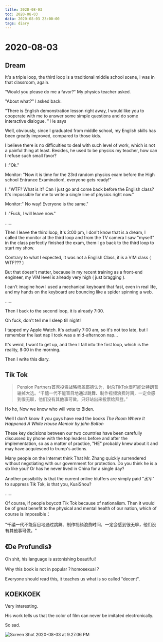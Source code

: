 ```yaml
---
title: 2020-08-03
toc: 2020-08-03
data: 2020-08-03 23:00:00
tags: diary
---
```



# 2020-08-03

## Dream 

It's a triple loop, the third loop is a traditional middle school scene, I was in that classroom, again.

"Would you please do me a favor?" My physics teacher asked.

"About what?" I asked back.

"There is English demonstration lesson right away, I would like you to cooperate with me to answer some simple questions and do some interactive dialogue. " He says

Well, obviously, since I graduated from middle school, my English skills has been greatly improved, compared to those kids.

I believe there is no difficulties to deal with such level of work, which is not a painful thing at least. Besides, he used to be physics my teacher, how can I refuse such small favor?

I :"Ok."

Monitor: "Now it is time for the 23rd random physics exam before the High school Entrance Examination!, everyone gets ready!"

I :"WTF? What is it? Can I just go and come back before the English class? It's impossible for me to write a single line of physics right now."

Monitor:" No way! Everyone is the same."

I :"Fuck, I will leave now."

……

Then I leave the third loop, It's 3:00 pm, I don't know that is a dream, I called the monitor at the third loop and from the TV camera I saw "myself"  in the class perfectly finished the exam, them I go back to the third loop to start my show.

Contrary to what I expected, It was not a English Class, it is a VIM class ( WTF??? )

But that doesn't matter, because in my recent training as a front-end engineer, my VIM level is already very high ( just bragging ).

I can't imagine how I used a mechanical keyboard that fast, even in real life, and my hands on the keyboard are bouncing like a spider spinning a web.

……

Then I back to the second loop, it is already 7:00.

Oh fuck, don't tell me I sleep till night!

I tapped my Apple Watch. It's actually 7:00 am, so it's not too late, but I remember the last nap I took was a mid-afternoon nap...

It's weird, I want to get up, and then I fall into the first loop, which is the reality, 8:00 in the morning.

Then I write this diary.

## Tik Tok

> Pension Partners首席投资战略师盖耶德认为，封杀TikTok很可能让特朗普输掉大选。“千禧一代不能盲目地通过跳舞、制作视频浪费时间，一定会感到很无聊，他们没有其他事可做，只好站出来投票给拜登。”

Ho ho, Now we know who will vote to Biden.

Well I don't know if you guys have read the books *The Room Where It Happened A White House Memoir by john Bolton*

These key decisions between our two countries have been carefully discussed by phone with the top leaders before and after the implementation, so as a matter of practice, "HE" probably knew about it and may have acquiesced to trump's actions.

Many people on the Internet think That Mr. Zhang quickly surrendered without negotiating with our government for protection. Do you think he is a sb like you? Or has he never lived in China for a single day?

Another possibility is that the current online bluffers are simply paid "水军" to suppress Tik Tok, is that you, KuaiShou?

……

Of course, if people boycott Tik Tok because of nationalism. Then it would be of great benefit to the physical and mental health of our nation, which of course is impossible：

"千禧一代不能盲目地通过跳舞、制作视频浪费时间，一定会感到很无聊，他们没有其他事可做。"



## 《De Profundis》

Oh shit, his language is astonishing beautiful!

Why this book is not in popular？homosexual？

Everyone should read this, it teaches us what is so called "decent".



## KOEKKOEK

Very interesting.

His work tells us that the color of film can never be imitated electronically.

So sad.



![Screen Shot 2020-08-03 at 9.27.06 PM](https://tva1.sinaimg.cn/large/007S8ZIlgy1ghdy0edx0jj314c0u0u0y.jpg)



